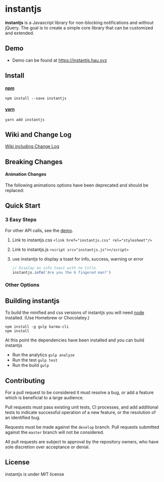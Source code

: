 # instantjs
**instantjs** is a Javascript library for non-blocking notifications and without jQuery. The goal is to create a simple core library that can be customized and extended.


## Demo
- Demo can be found at https://instantjs.hau.xyz

## Install

#### [npm](https://www.npmjs.com/package/instantjs)
```
npm install --save instantjs
```

#### [yarn](https://yarnpkg.com/en/package/instantjs)
```
yarn add instantjs
```



## Wiki and Change Log
[Wiki including Change Log](https://github.com/sokeio/instantjs/wiki)

## Breaking Changes

#### Animation Changes
The following animations options have been deprecated and should be replaced:


## Quick Start

### 3 Easy Steps
For other API calls, see the [demo](https://instantjs.hau.xyz).

1. Link to instantjs.css `<link href="instantjs.css" rel="stylesheet"/>`

2. Link to instantjs.js `<script src="instantjs.js"></script>`

3. use instantjs to display a toast for info, success, warning or error
	```js
	// Display an info toast with no title
	instantjs.info('Are you the 6 fingered man?')
	```

### Other Options

## Building instantjs

To build the minified and css versions of instantjs you will need [node](http://nodejs.org) installed. (Use Homebrew or Chocolatey.)

```
npm install -g gulp karma-cli
npm install
```

At this point the dependencies have been installed and you can build instantjs

- Run the analytics `gulp analyze`
- Run the test `gulp test`
- Run the build `gulp`

## Contributing

For a pull request to be considered it must resolve a bug, or add a feature which is beneficial to a large audience.

Pull requests must pass existing unit tests, CI processes, and add additional tests to indicate successful operation of a new feature, or the resolution of an identified bug.

Requests must be made against the `develop` branch. Pull requests submitted against the `master` branch will not be considered.

All pull requests are subject to approval by the repository owners, who have sole discretion over acceptance or denial.

## License
instantjs is under MIT license